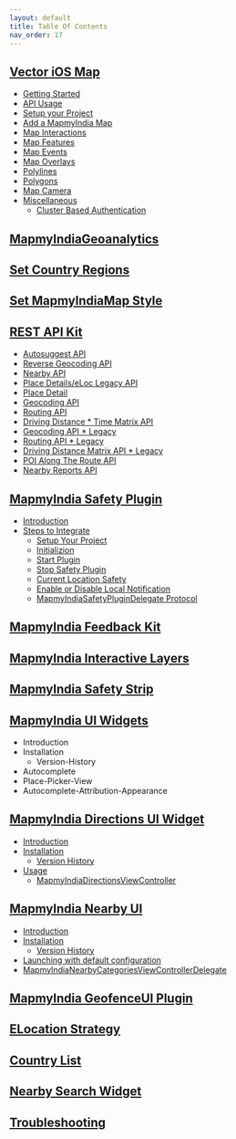 ```yaml
---
layout: default
title: Table Of Contents
nav_order: 17
---
```


## [Vector iOS Map](Home.md)

* <a href="Home.html#getting-started">Getting Started</a>
* <a href="Home.html#api-usage">API Usage</a>
* <a href="Home.html#setup-your-project">Setup your Project</a>
* <a href="Home.html#add-a-mapmyindia-map">Add a MapmyIndia Map</a>
* <a href="Home.html#map-interactions">Map Interactions</a>
* <a href="Home.html#map-features">Map Features</a>
* <a href="Home.html#map-events">Map Events</a>
* <a href="Home.html#map-overlays">Map Overlays</a>
* <a href="Home.html#polylines">Polylines</a>
* <a href="Home.html#polygons">Polygons</a>
* <a href="Home.html#map-camera">Map Camera</a>
* <a href="Home.html#miscellaneous">Miscellaneous</a>
	* <a href="Home.html#cluster-based-authentication">Cluster Based Authentication</a>

## [MapmyIndiaGeoanalytics](MapmyIndiaGeoanalytics.md)


## [Set Country Regions](Set-Regions.md)


## [Set MapmyIndiaMap Style](Set-MapmyIndia-style.md)


## [REST API Kit](REST-API-Kit.md)

* <a href="REST-API-Kit.html#autosuggest-api">Autosuggest API</a>
* <a href="REST-API-Kit.html#reverse-geocoding-api">Reverse Geocoding API</a>
* <a href="REST-API-Kit.html#nearby-api">Nearby API</a>
* <a href="REST-API-Kit.html#place-detailseloc-legacy-api">Place Details/eLoc Legacy API</a>
* <a href="REST-API-Kit.html#place-detail">Place Detail</a>
* <a href="REST-API-Kit.html#geocoding-api">Geocoding API</a>
* <a href="REST-API-Kit.html#routing-api">Routing API</a>
* <a href="REST-API-Kit.html#driving-distance-time-matrix-api">Driving Distance * Time Matrix API</a>
* <a href="REST-API-Kit.html#geocoding-api---legacy">Geocoding API * Legacy</a>
* <a href="REST-API-Kit.html#routing-api---legacy">Routing API * Legacy</a>
* <a href="REST-API-Kit.html#driving-distance-matrix-api---legacy">Driving Distance Matrix API * Legacy</a>
* <a href="REST-API-Kit.html#poi-along-the-route-api">POI Along The Route API</a>
* <a href="REST-API-Kit.html#nearby-reports-api">Nearby Reports API</a>


## [MapmyIndia Safety Plugin](MapmyIndia-Safety-Plugin.md)

* <a href="MapmyIndia-Safety-Plugin.html#introduction">Introduction</a>
* <a href="MapmyIndia-Safety-Plugin.html#Steps-to-Integrate-SDK-in-an-application">Steps to Integrate</a>
	* <a href="MapmyIndia-Safety-Plugin.html#1-Setup-Your-project">Setup Your Project</a>
	* <a href="MapmyIndia-Safety-Plugin.html#2-initialization">Initializion</a>
	* <a href="MapmyIndia-Safety-Plugin.html#3-Start-plugin">Start Plugin</a>
	* <a href="MapmyIndia-Safety-Plugin.html#4-Stop-Safety-plugin">Stop Safety Plugin</a>
	* <a href="MapmyIndia-Safety-Plugin.html#5-Current-Location-safety">Current Location Safety</a>
	* <a href="MapmyIndia-Safety-Plugin.html#6-Enable-or-Disable-Local-notification">Enable or Disable Local Notification</a>
	* <a href="MapmyIndia-Safety-Plugin.html#7-MapmyIndiaSafetyPluginDelegate-protocol">MapmyIndiaSafetyPluginDelegate Protocol</a>

## [MapmyIndia Feedback Kit](MapmyIndia-Feedback-Kit.md)

## [MapmyIndia Interactive Layers](MapmyIndia-Interactive-Layers.md)

## [MapmyIndia Safety Strip](MapmyIndia-Safety-Strip.md)

## [MapmyIndia UI Widgets](MapmyIndiaUIWidgets.md)

* <a herf="MapmyIndiaUIWidgets.html#introduction">Introduction</a>
* <a herf="MapmyIndiaUIWidgets.html#installation">Installation</a>
	* <a herf="MapmyIndiaUIWidgets.html#version-history">Version-History</a>
* <a herf="MapmyIndiaUIWidgets.html#autocomplete">Autocomplete</a>
* <a herf="MapmyIndiaUIWidgets.html#place-picker-view">Place-Picker-View</a>
* <a herf="MapmyIndiaUIWidgets.html#autocomplete-attribution-appearance">Autocomplete-Attribution-Appearance</a>

## [MapmyIndia Directions UI Widget](MapmyIndiaDirectionsUIWidget.md)

* [Introduction](MapmyIndiaDirectionsUIWidget#Introduction.md)
* [Installation](MapmyIndiaDirectionsUIWidget#Installation.md)
	* [Version History](MapmyIndiaDirectionsViewController#Version-History.md)
* [Usage](MapmyIndiaDirectionsUIWidget#Usage.md)
	* [MapmyIndiaDirectionsViewController](MapmyIndiaDirectionsUIWidget#MapmyIndiaDirectionsViewController.md)


## [MapmyIndia Nearby UI](MapmyIndiaNearbyUI.md)

* [Introduction](MapmyIndiaNearbyUI#Introduction.md)
* [Installation](MapmyIndiaNearbyUI#Installation.md)
	* [Version History](MapmyIndiaNearbyUI#Version-History.md)
* [Launching with default configuration](MapmyIndiaNearbyUI#Launching-with-default-configuration.md)
* [MapmyIndiaNearbyCategoriesViewControllerDelegate](MapmyIndiaNearbyUI#MapmyIndiaNearbyCategoriesViewControllerDelegate.md)

## [MapmyIndia GeofenceUI Plugin](MapmyIndiaGeofenceUI-Plugin.md)

## [ELocation Strategy](MapmyIndiaMaps-E-Location-Strategy.md)

## [Country List](https://github.com/MapmyIndia/mapmyindia-rest-api/blob/master/docs/countryISO.md)

## [Nearby Search Widget](MapmyIndiaNearbyUIDetails.md)

## [Troubleshooting](Troubleshooting.md)
